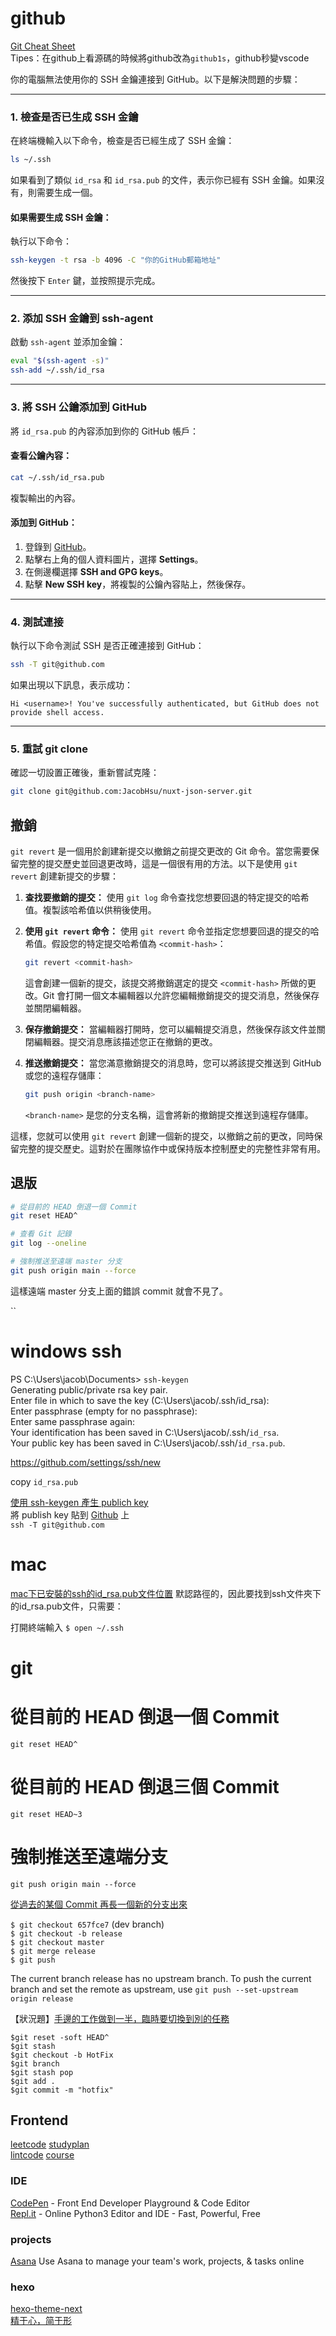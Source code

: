 # github

[Git Cheat Sheet](https://blog.igevin.info/posts/git-cheat-sheet/)  
Tipes：在github上看源碼的時候將github改為`github1s`，github秒變vscode


你的電腦無法使用你的 SSH 金鑰連接到 GitHub。以下是解決問題的步驟：

---

### 1. **檢查是否已生成 SSH 金鑰**
在終端機輸入以下命令，檢查是否已經生成了 SSH 金鑰：

```bash
ls ~/.ssh
```

如果看到了類似 `id_rsa` 和 `id_rsa.pub` 的文件，表示你已經有 SSH 金鑰。如果沒有，則需要生成一個。

#### 如果需要生成 SSH 金鑰：
執行以下命令：

```bash
ssh-keygen -t rsa -b 4096 -C "你的GitHub郵箱地址"
```

然後按下 `Enter` 鍵，並按照提示完成。

---

### 2. **添加 SSH 金鑰到 ssh-agent**
啟動 `ssh-agent` 並添加金鑰：

```bash
eval "$(ssh-agent -s)"
ssh-add ~/.ssh/id_rsa
```

---

### 3. **將 SSH 公鑰添加到 GitHub**
將 `id_rsa.pub` 的內容添加到你的 GitHub 帳戶：

#### 查看公鑰內容：
```bash
cat ~/.ssh/id_rsa.pub
```

複製輸出的內容。

#### 添加到 GitHub：
1. 登錄到 [GitHub](https://github.com)。
2. 點擊右上角的個人資料圖片，選擇 **Settings**。
3. 在側邊欄選擇 **SSH and GPG keys**。
4. 點擊 **New SSH key**，將複製的公鑰內容貼上，然後保存。

---

### 4. **測試連接**
執行以下命令測試 SSH 是否正確連接到 GitHub：

```bash
ssh -T git@github.com
```

如果出現以下訊息，表示成功：

```plaintext
Hi <username>! You've successfully authenticated, but GitHub does not provide shell access.
```

---

### 5. **重試 git clone**
確認一切設置正確後，重新嘗試克隆：

```bash
git clone git@github.com:JacobHsu/nuxt-json-server.git
```

## 撤銷

`git revert` 是一個用於創建新提交以撤銷之前提交更改的 Git 命令。當您需要保留完整的提交歷史並回退更改時，這是一個很有用的方法。以下是使用 `git revert` 創建新提交的步驟：

1. **查找要撤銷的提交：** 使用 `git log` 命令查找您想要回退的特定提交的哈希值。複製該哈希值以供稍後使用。

2. **使用 `git revert` 命令：** 使用 `git revert` 命令並指定您想要回退的提交的哈希值。假設您的特定提交哈希值為 `<commit-hash>`：

   ```bash
   git revert <commit-hash>
   ```

   這會創建一個新的提交，該提交將撤銷選定的提交 `<commit-hash>` 所做的更改。Git 會打開一個文本編輯器以允許您編輯撤銷提交的提交消息，然後保存並關閉編輯器。

3. **保存撤銷提交：** 當編輯器打開時，您可以編輯提交消息，然後保存該文件並關閉編輯器。提交消息應該描述您正在撤銷的更改。

4. **推送撤銷提交：** 當您滿意撤銷提交的消息時，您可以將該提交推送到 GitHub 或您的遠程存儲庫：

   ```bash
   git push origin <branch-name>
   ```

   `<branch-name>` 是您的分支名稱，這會將新的撤銷提交推送到遠程存儲庫。

這樣，您就可以使用 `git revert` 創建一個新的提交，以撤銷之前的更改，同時保留完整的提交歷史。這對於在團隊協作中或保持版本控制歷史的完整性非常有用。

## 退版

```bash
# 從目前的 HEAD 倒退一個 Commit
git reset HEAD^

# 查看 Git 記錄
git log --oneline

# 強制推送至遠端 master 分支
git push origin main --force
```
這樣遠端 master 分支上面的錯誤 commit 就會不見了。


``

# windows ssh

PS C:\Users\jacob\Documents> `ssh-keygen`  
Generating public/private rsa key pair.  
Enter file in which to save the key (C:\Users\jacob/.ssh/id_rsa):  
Enter passphrase (empty for no passphrase):  
Enter same passphrase again:  
Your identification has been saved in C:\Users\jacob/.ssh/`id_rsa`.  
Your public key has been saved in C:\Users\jacob/.ssh/`id_rsa.pub`.  


https://github.com/settings/ssh/new

copy `id_rsa.pub`

[使用 ssh-keygen 產生 publich key](https://www.maxlist.xyz/2022/12/22/github-ssh-setting/)  
將 publish key 貼到 [Github](https://github.com/settings/keys) 上  
`ssh -T git@github.com`  

# mac

[mac下已安裝的ssh的id_rsa.pub文件位置](https://blog.csdn.net/Cloudox_/article/details/50284131)
默認路徑的，因此要找到ssh文件夾下的id_rsa.pub文件，只需要：

打開終端輸入 `$ open ~/.ssh`

# git 

# 從目前的 HEAD 倒退一個 Commit  
`git reset HEAD^`

# 從目前的 HEAD 倒退三個 Commit  
`git reset HEAD~3`

# 強制推送至遠端分支  
`git push origin main --force`

[從過去的某個 Commit 再長一個新的分支出來](https://gitbook.tw/chapters/branch/branch-from-old-commit.html)

`$ git checkout 657fce7`  (dev branch)  
`$ git checkout -b release`    
`$ git checkout master`  
`$ git merge release`  
`$ git push`  

The current branch release has no upstream branch.
To push the current branch and set the remote as upstream, use
`git push --set-upstream origin release`  

【狀況題】[手邊的工作做到一半，臨時要切換到別的任務](https://gitbook.tw/chapters/faq/stash.html)


 `$git reset -soft HEAD^`  
 `$git stash`  
 `$git checkout -b HotFix`  
 `$git branch`  
 `$git stash pop`  
 `$git add .`  
 `$git commit -m "hotfix"`  


## Frontend 

[leetcode](https://leetcode.com/) [studyplan](https://leetcode.com/studyplan/)  
[lintcode](https://www.lintcode.com/)  [course](https://www.lintcode.com/course/list/?tagId=1267&chargeStatus=1)  

### IDE
[CodePen](https://codepen.io/) - Front End Developer Playground & Code Editor  
[Repl.it](https://repl.it/languages/python3) - Online Python3 Editor and IDE - Fast, Powerful, Free  

### projects
[Asana](https://app.asana.com/) Use Asana to manage your team's work, projects, & tasks online

### hexo 

[hexo-theme-next](https://theme-next.org)  
[精于心，简于形](https://theme-next.iissnan.com/)  

